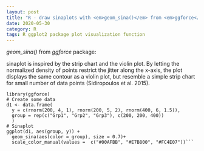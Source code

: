 ```yaml
---
layout: post
title: "R - draw sinaplots with <em>geom_sina()</em> from <em>ggforce</em> package"
date: 2020-05-30
category: R
tags: R ggplot2 package plot visualization function
---
```


<em>geom_sina()</em> from <em>ggforce</em> package:

sinaplot is inspired by the strip chart and the violin plot. By letting the normalized density of points restrict the jitter along the x-axis, the plot displays the same contour as a violin plot, but resemble a simple strip chart for small number of data points (Sidiropoulos et al. 2015).

```
library(ggforce)
# Create some data
d1 <- data.frame(
  y = c(rnorm(200, 4, 1), rnorm(200, 5, 2), rnorm(400, 6, 1.5)),
  group = rep(c("Grp1", "Grp2", "Grp3"), c(200, 200, 400))
  )
# Sinaplot
ggplot(d1, aes(group, y)) +
  geom_sina(aes(color = group), size = 0.7)+
  scale_color_manual(values =  c("#00AFBB", "#E7B800", "#FC4E07"))```
```
